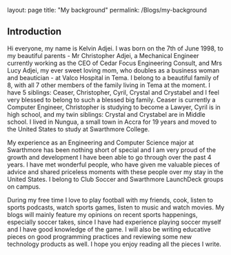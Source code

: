 layout: page
title: "My background"
permalink: /Blogs/my-background


## Introduction
Hi everyone, my name is Kelvin Adjei. I was born on the 7th of June 1998, to my beautiful parents - Mr Christopher Adjei, a Mechanical Engineer currently working as the CEO of Cedar Focus Engineering Consult, and Mrs Lucy Adjei, my ever sweet loving mom, who doubles as a business woman and beautician - at Valco Hospital in Tema. I belong to a beautiful family of 8, with all 7 other members of the family living in Tema at the moment. I have 5 siblings: Ceaser, Christopher, Cyril, Crystal and Crystabel and I feel very blessed to belong to such a blessed big family. Ceaser is currently a Computer Engineer, Christopher is studying to become a Lawyer, Cyril is in high school, and my twin siblings: Crystal and Crystabel are in Middle school. I lived in Nungua, a small town in Accra for 19 years and moved to the United States to study at Swarthmore College.

My experience as an Engineering and Computer Science major at Swarthmore has been nothing short of special and I am very proud of the growth and development I have been able to go through over the past 4 years. I have met wonderful people, who have given me valuable pieces of advice and shared priceless moments with these people over my stay in the United States. I belong to Club Soccer and Swarthmore LaunchDeck groups on campus. 

During my free time I love to play football with my friends, cook, listen to sports podcasts, watch sports games, listen to music and watch movies. My blogs will mainly feature my opinions on recent sports happenings, especially soccer takes, since I have had experience playing soccer myself and I have good knowledge of the game. I will also be writing educative pieces on good programming practices and reviewing some new technology products as well. I hope you enjoy reading all the pieces I write. 
